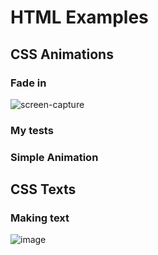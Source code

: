 # HTML Examples

## CSS Animations
### Fade in
![screen-capture](https://github.com/narciso-gomes/html-examples/assets/47224350/512d2261-551f-4d31-89a2-a2fd5f4ba75e)
### My tests
### Simple Animation
## CSS Texts
### Making text
![image](https://github.com/narciso-gomes/html-examples/assets/47224350/0ede2687-54ec-4df6-8a62-bb07749f97b1)

